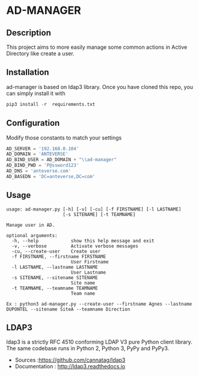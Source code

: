 AD-MANAGER
==========

Description
-----------
This project aims to more easily manage some common actions in Active Directory like create a user.

Installation
-------------
ad-manager is based on ldap3 library.
Once you have cloned this repo, you can simply install it with
```python
pip3 install -r  requirements.txt
```

Configuration
-------------
Modify those constants to match your settings
```python
AD_SERVER = '192.168.0.104'
AD_DOMAIN = 'ANTEVERSE'
AD_BIND_USER = AD_DOMAIN + "\\ad-manager"
AD_BIND_PWD = 'P@ssword123'
AD_DNS = 'anteverse.com'
AD_BASEDN = 'DC=anteverse,DC=com'
```

Usage
-----
```
usage: ad-manager.py [-h] [-v] [-cu] [-f FIRSTNAME] [-l LASTNAME]
                     [-s SITENAME] [-t TEAMNAME]

Manage user in AD.

optional arguments:
  -h, --help            show this help message and exit
  -v, --verbose         Activate verbose messages
  -cu, --create-user    Create user
  -f FIRSTNAME, --firstname FIRSTNAME
                        User Firstname
  -l LASTNAME, --lastname LASTNAME
                        User Lastname
  -s SITENAME, --sitename SITENAME
                        Site name
  -t TEAMNAME, --teamname TEAMNAME
                        Team name

Ex : python3 ad-manager.py --create-user --firstname Agnes --lastname DUPONTEL --sitename SiteA --teamname Direction
```

LDAP3
-----
ldap3 is a strictly RFC 4510 conforming LDAP V3 pure Python client library. The same codebase runs in Python 2, Python 3, PyPy and PyPy3.

* Sources :https://github.com/cannatag/ldap3
* Documentation : http://ldap3.readthedocs.io
